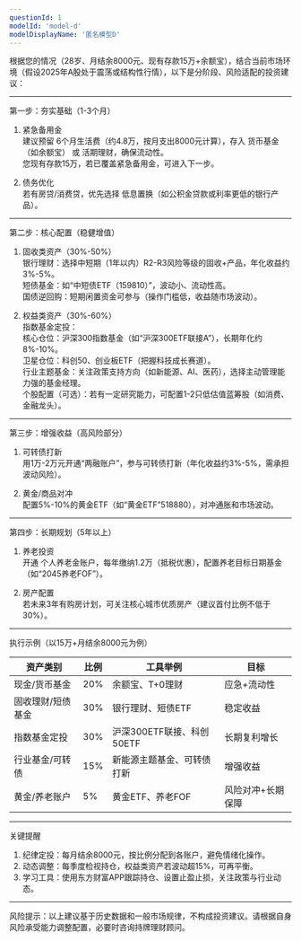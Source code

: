 ```yaml
---
questionId: 1
modelId: 'model-d'
modelDisplayName: '匿名模型D'
---
```



根据您的情况（28岁、月结余8000元、现有存款15万+余额宝），结合当前市场环境（假设2025年A股处于震荡或结构性行情），以下是分阶段、风险适配的投资建议：

---

第一步：夯实基础（1-3个月）
1. 紧急备用金  
建议预留 6个月生活费（约4.8万，按月支出8000元计算），存入 货币基金（如余额宝） 或 活期理财，确保流动性。  
您现有存款15万，若已覆盖紧急备用金，可进入下一步。

1. 债务优化  
若有房贷/消费贷，优先选择 低息置换（如公积金贷款或利率更低的银行产品）。

---

第二步：核心配置（稳健增值）
1. 固收类资产（30%-50%）  
银行理财：选择中短期（1年以内）R2-R3风险等级的固收+产品，年化收益约3%-5%。  
短债基金：如“中短债ETF（159810）”，波动小、流动性高。  
国债逆回购：短期闲置资金可参与（操作门槛低，收益随市场波动）。

2. 权益类资产（30%-60%）  
指数基金定投：  
核心仓位：沪深300指数基金（如“沪深300ETF联接A”），长期年化约8%-10%。  
卫星仓位：科创50、创业板ETF（把握科技成长赛道）。  
行业主题基金：关注政策支持方向（如新能源、AI、医药），选择主动管理能力强的基金经理。  
个股配置（可选）：若有一定研究能力，可配置1-2只低估值蓝筹股（如消费、金融龙头）。

---

第三步：增强收益（高风险部分）
1. 可转债打新  
用1万-2万元开通“两融账户”，参与可转债打新（年化收益约3%-5%，需承担波动风险）。

2. 黄金/商品对冲  
配置5%-10%的黄金ETF（如“黄金ETF”518880），对冲通胀和市场波动。

---

第四步：长期规划（5年以上）
1. 养老投资  
开通 个人养老金账户，每年缴纳1.2万（抵税优惠），配置养老目标日期基金（如“2045养老FOF”）。

2. 房产配置  
若未来3年有购房计划，可关注核心城市优质房产（建议首付比例不低于30%）。

---

执行示例（以15万+月结余8000元为例）

| 资产类别       | 比例 | 工具举例                     | 目标                     |
|---|---|---|---|
| 现金/货币基金      | 20%      | 余额宝、T+0理财                  | 应急+流动性                  |
| 固收理财/短债基金  | 30%      | 银行理财、短债ETF                | 稳定收益                     |
| 指数基金定投       | 30%      | 沪深300ETF联接、科创50ETF        | 长期复利增长                 |
| 行业基金/可转债    | 15%      | 新能源主题基金、可转债打新        | 增强收益                     |
| 黄金/养老账户      | 5%       | 黄金ETF、养老FOF                 | 风险对冲+长期保障            |

---

关键提醒
1. 纪律定投：每月结余8000元，按比例分配到各账户，避免情绪化操作。  
2. 动态调整：每季度检视持仓，权益类资产若波动超15%，可再平衡。  
3. 学习工具：使用东方财富APP跟踪持仓、设置止盈止损，关注政策与行业动态。

---

风险提示：以上建议基于历史数据和一般市场规律，不构成投资建议。请根据自身风险承受能力调整配置，必要时咨询持牌理财顾问。
